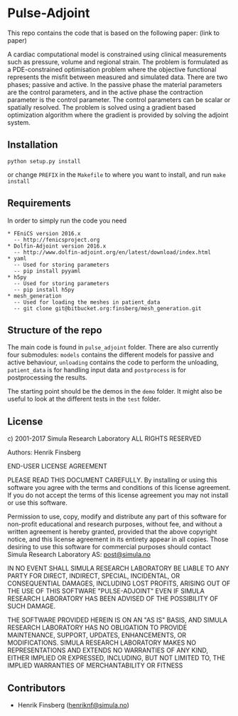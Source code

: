 # Pulse-Adjoint #

This repo contains the code that is based on the following paper: (link to paper)

A cardiac computational model is constrained using clinical measurements such as pressure, volume and regional strain. The problem is formulated as a PDE-constrained optimisation problem where the objective functional represents the misfit between measured and simulated data. There are two phases; passive and active. In the passive phase the material parameters are the control parameters, and in the active phase the contraction parameter is the control parameter. The control parameters can be scalar or spatially resolved. The problem is solved using a gradient based optimization algorithm where the gradient is provided by solving the adjoint system.

## Installation ##
```
python setup.py install
```
or change `PREFIX` in the `Makefile` to where you want to install, and run `make install`

## Requirements ##
In order to simply run the code you need
```
* FEniCS version 2016.x
  -- http://fenicsproject.org
* Dolfin-Adjoint version 2016.x
  -- http://www.dolfin-adjoint.org/en/latest/download/index.html
* yaml
  -- Used for storing parameters
  -- pip install pyyaml
* h5py
  -- Used for storing parameters
  -- pip install h5py
* mesh_generation
  -- Used for loading the meshes in patient_data
  -- git clone git@bitbucket.org:finsberg/mesh_generation.git

```

## Structure of the repo ##
The main code is found in `pulse_adjoint` folder. There are also currently four submodules: `models` contains the different models for passive and active behaviour, `unloading` contains the code to perform the unloading, `patient_data` is for handling input data and `postprocess` is for postprocessing the results. 

The starting point should be the demos in the `demo` folder. It might also be useful to look at the different tests in the `test` folder.


## License ##
c) 2001-2017 Simula Research Laboratory ALL RIGHTS RESERVED

Authors: Henrik Finsberg

END-USER LICENSE AGREEMENT

PLEASE READ THIS DOCUMENT CAREFULLY. By installing or using this software you agree with the terms and 
conditions of this license agreement. If you do not accept the terms of this license agreement you may 
not install or use this software.

Permission to use, copy, modify and distribute any part of this software for non-profit educational 
and research purposes, without fee, and without a written agreement is hereby granted, provided that 
the above copyright notice, and this license agreement in its entirety appear in all copies. Those desiring 
to use this software for commercial purposes should contact Simula Research Laboratory AS: post@simula.no 

IN NO EVENT SHALL SIMULA RESEARCH LABORATORY BE LIABLE TO ANY PARTY FOR DIRECT, INDIRECT, SPECIAL, 
INCIDENTAL, OR CONSEQUENTIAL DAMAGES, INCLUDING LOST PROFITS, ARISING OUT OF THE USE OF THIS SOFTWARE 
"PULSE-ADJOINT" EVEN IF SIMULA RESEARCH LABORATORY HAS BEEN ADVISED OF THE POSSIBILITY OF SUCH DAMAGE.

THE SOFTWARE PROVIDED HEREIN IS ON AN "AS IS" BASIS, AND SIMULA RESEARCH LABORATORY HAS NO OBLIGATION 
TO PROVIDE MAINTENANCE, SUPPORT, UPDATES, ENHANCEMENTS, OR MODIFICATIONS.  SIMULA RESEARCH LABORATORY MAKES NO 
REPRESENTATIONS AND EXTENDS NO WARRANTIES OF ANY KIND, EITHER IMPLIED OR EXPRESSED, INCLUDING, BUT NOT LIMITED 
TO, THE IMPLIED WARRANTIES OF MERCHANTABILITY OR FITNESS

## Contributors ##
* Henrik Finsberg (henriknf@simula.no)